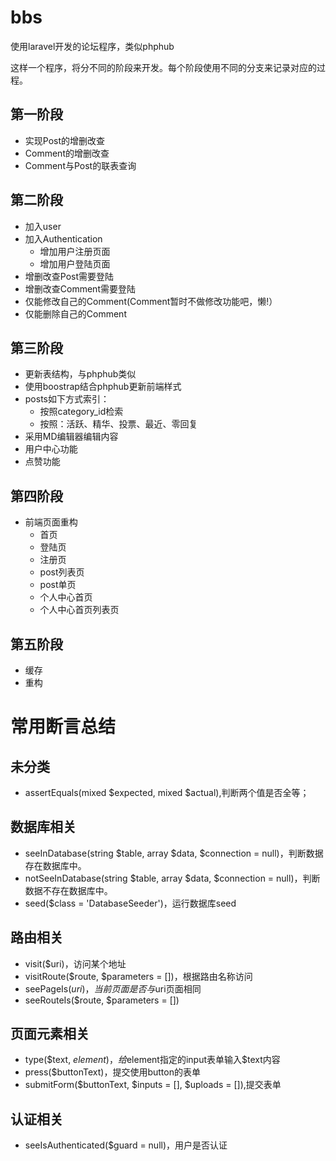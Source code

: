 # bbs
使用laravel开发的论坛程序，类似phphub

这样一个程序，将分不同的阶段来开发。每个阶段使用不同的分支来记录对应的过程。

## 第一阶段
* 实现Post的增删改查
* Comment的增删改查
* Comment与Post的联表查询

## 第二阶段

* 加入user
* 加入Authentication
    * 增加用户注册页面
    * 增加用户登陆页面
* 增删改查Post需要登陆
* 增删改查Comment需要登陆
* 仅能修改自己的Comment(Comment暂时不做修改功能吧，懒!）
* 仅能删除自己的Comment


## 第三阶段

* 更新表结构，与phphub类似
* 使用boostrap结合phphub更新前端样式
* posts如下方式索引：
    * 按照category_id检索
    * 按照：活跃、精华、投票、最近、零回复
* 采用MD编辑器编辑内容
* 用户中心功能
* 点赞功能

## 第四阶段

* 前端页面重构
    * 首页
    * 登陆页
    * 注册页
    * post列表页
    * post单页
    * 个人中心首页
    * 个人中心首页列表页
    
## 第五阶段

* 缓存
* 重构


# 常用断言总结

## 未分类
* assertEquals(mixed $expected, mixed $actual),判断两个值是否全等；


## 数据库相关

* seeInDatabase(string $table, array $data, $connection = null)，判断数据存在数据库中。
* notSeeInDatabase(string $table, array $data, $connection = null)，判断数据不存在数据库中。
* seed($class = 'DatabaseSeeder')，运行数据库seed


## 路由相关

* visit($uri)，访问某个地址
* visitRoute($route, $parameters = [])，根据路由名称访问
* seePageIs($uri)，当前页面是否与$uri页面相同
* seeRouteIs($route, $parameters = [])

## 页面元素相关

* type($text, $element)，给$element指定的input表单输入$text内容
* press($buttonText)，提交使用button的表单
* submitForm($buttonText, $inputs = [], $uploads = []),提交表单

## 认证相关

* seeIsAuthenticated($guard = null)，用户是否认证
